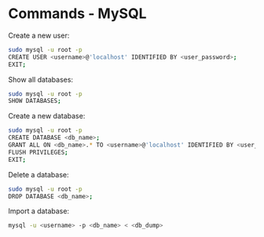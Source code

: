 # Commands - MySQL

Create a new user:

```bash
sudo mysql -u root -p
CREATE USER <username>@'localhost' IDENTIFIED BY <user_password>;
EXIT;
```

Show all databases:

```bash
sudo mysql -u root -p
SHOW DATABASES;
```

Create a new database:

```bash
sudo mysql -u root -p
CREATE DATABASE <db_name>;
GRANT ALL ON <db_name>.* TO <username>@'localhost' IDENTIFIED BY <user_password> WITH GRANT OPTION;
FLUSH PRIVILEGES;
EXIT;
```

Delete a database:

```bash
sudo mysql -u root -p
DROP DATABASE <db_name>;
```

Import a database:

```bash
mysql -u <username> -p <db_name> < <db_dump>
```
